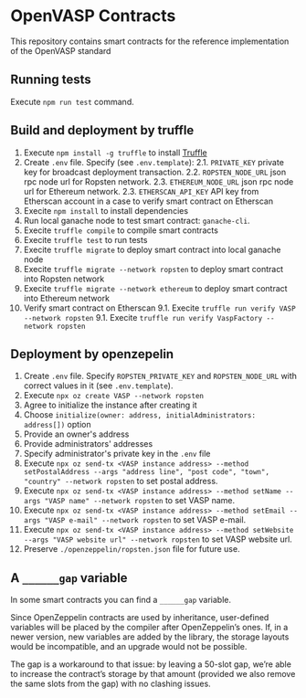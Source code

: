 # OpenVASP Contracts

This repository contains smart contracts for the reference implementation of the OpenVASP standard

## Running tests

Execute `npm run test` command.

## Build and deployment by truffle

1. Execute `npm install -g truffle` to install [Truffle](https://www.trufflesuite.com/docs/truffle/getting-started/installation)
2. Create `.env` file. Specify (see `.env.template`):
2.1. `PRIVATE_KEY` private key for broadcast deployment transaction. 
2.2. `ROPSTEN_NODE_URL` json rpc node url for Ropsten network.
2.3. `ETHEREUM_NODE_URL` json rpc node url for Ethereum network.
2.3. `ETHERSCAN_API_KEY` API key from Etherscan account in a case to verify smart contract on Etherscan
3. Execite `npm install` to install dependencies
4. Run local ganache node to test smart contract: `ganache-cli`. 
5. Execite `truffle compile` to compile smart contracts
6. Execite `truffle test` to run tests
7. Execite `truffle migrate` to deploy smart contract into local ganache node
8. Execite `truffle migrate --network ropsten` to deploy smart contract into Ropsten network
9. Execite `truffle migrate --network ethereum` to deploy smart contract into Ethereum network
9. Verify smart contract on Etherscan
9.1. Execite `truffle run verify VASP --network ropsten`
9.1. Execite `truffle run verify VaspFactory --network ropsten`

## Deployment by openzepelin

1. Create `.env` file. Specify `ROPSTEN_PRIVATE_KEY` and `ROPSTEN_NODE_URL` with correct values in it (see `.env.template`).
2. Execute `npx oz create VASP --network ropsten`
3. Agree to initialize the instance after creating it
4. Choose `initialize(owner: address, initialAdministrators: address[])` option
5. Provide an owner's address
6. Provide administrators' addresses
7. Specify administrator's private key in the `.env` file
8. Execute `npx oz send-tx <VASP instance address> --method setPostalAddress --args "address line", "post code", "town", "country" --network ropsten` to set postal address.
9. Execute `npx oz send-tx <VASP instance address> --method setName --args "VASP name" --network ropsten` to set VASP name.
10. Execute `npx oz send-tx <VASP instance address> --method setEmail --args "VASP e-mail" --network ropsten` to set VASP e-mail.
11. Execute `npx oz send-tx <VASP instance address> --method setWebsite --args "VASP website url" --network ropsten` to set VASP website url.
12. Preserve `./openzeppelin/ropsten.json` file for future use.

## A `______gap` variable

In some smart contracts you can find a `______gap` variable.

Since OpenZeppelin contracts are used by inheritance, user-defined variables will be placed by the compiler after OpenZeppelin’s ones. If, in a newer version, new variables are added by the library, the storage layouts would be incompatible, and an upgrade would not be possible. 

The gap is a workaround to that issue: by leaving a 50-slot gap, we’re able to increase the contract’s storage by that amount (provided we also remove the same slots from the gap) with no clashing issues.
